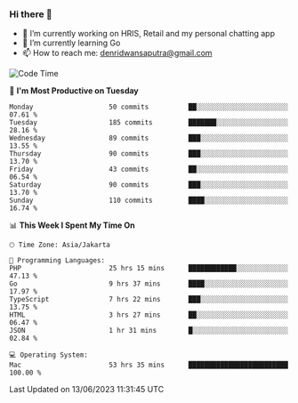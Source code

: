 ### Hi there 👋

- 🔭 I’m currently working on HRIS, Retail and my personal chatting app
- 🌱 I’m currently learning Go
- 📫 How to reach me: denridwansaputra@gmail.com


<!--START_SECTION:waka-->
![Code Time](http://img.shields.io/badge/Code%20Time-3%2C296%20hrs%2052%20mins-blue)

📅 **I'm Most Productive on Tuesday** 

```text
Monday                   50 commits          ██░░░░░░░░░░░░░░░░░░░░░░░   07.61 % 
Tuesday                  185 commits         ███████░░░░░░░░░░░░░░░░░░   28.16 % 
Wednesday                89 commits          ███░░░░░░░░░░░░░░░░░░░░░░   13.55 % 
Thursday                 90 commits          ███░░░░░░░░░░░░░░░░░░░░░░   13.70 % 
Friday                   43 commits          ██░░░░░░░░░░░░░░░░░░░░░░░   06.54 % 
Saturday                 90 commits          ███░░░░░░░░░░░░░░░░░░░░░░   13.70 % 
Sunday                   110 commits         ████░░░░░░░░░░░░░░░░░░░░░   16.74 % 
```


📊 **This Week I Spent My Time On** 

```text
🕑︎ Time Zone: Asia/Jakarta

💬 Programming Languages: 
PHP                      25 hrs 15 mins      ████████████░░░░░░░░░░░░░   47.13 % 
Go                       9 hrs 37 mins       ████░░░░░░░░░░░░░░░░░░░░░   17.97 % 
TypeScript               7 hrs 22 mins       ███░░░░░░░░░░░░░░░░░░░░░░   13.75 % 
HTML                     3 hrs 27 mins       ██░░░░░░░░░░░░░░░░░░░░░░░   06.47 % 
JSON                     1 hr 31 mins        █░░░░░░░░░░░░░░░░░░░░░░░░   02.84 % 

💻 Operating System: 
Mac                      53 hrs 35 mins      █████████████████████████   100.00 % 
```


 Last Updated on 13/06/2023 11:31:45 UTC
<!--END_SECTION:waka-->
